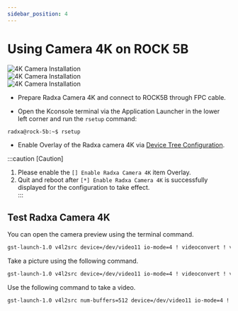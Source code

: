 ```yaml
---
sidebar_position: 4
---
```


# Using Camera 4K on ROCK 5B

![4K Camera Installation](/img/rock5b/rock5b-with-4k-camera-FPC.webp)  
![4K Camera Installation](/img/rock5b/rock5b-4k-camera-connected.webp)  
![4K Camera Installation](/img/rock5b/rock5b-4k-camera.webp)

- Prepare Radxa Camera 4K and connect to ROCK5B through FPC cable.

- Open the Kconsole terminal via the Application Launcher in the lower left corner and run the `rsetup` command:

```bash
radxa@rock-5b:~$ rsetup
```

- Enable Overlay of the Radxa camera 4K via [Device Tree Configuration](../os-config/rsetup#overlays).

:::caution [Caution]

1. Please enable the `[] Enable Radxa Camera 4K` item Overlay.
2. Quit and reboot after `[*] Enable Radxa Camera 4K` is successfully displayed for the configuration to take effect.  
   :::

## Test Radxa Camera 4K

You can open the camera preview using the terminal command.

```bash
gst-launch-1.0 v4l2src device=/dev/video11 io-mode=4 ! videoconvert ! video/x-raw,format=NV12,width=1920,height=1080 ! xvimagesink;
```

Take a picture using the following command.

```bash
gst-launch-1.0 v4l2src device=/dev/video11 io-mode=4 ! videoconvert ! video/x-raw,format=NV12,width=1920,height=1080 ! jpegenc ! multifilesink location=file.name.jpg;
```

Use the following command to take a video.

```bash
gst-launch-1.0 v4l2src num-buffers=512 device=/dev/video11 io-mode=4 ! videoconvert ! video/x-raw, format=NV12, width=1920, height=1080, framerate=30/1 ! tee name=t ! queue ! mpph264enc ! queue ! h264parse ! mpegtsmux ! filesink location=/home/radxa/file.name.mp4
```
